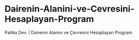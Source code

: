 # Dairenin-Alanini-ve-Cevresini-Hesaplayan-Program
Patika Dev. | Dairenin Alanını ve Çevresini Hesaplayan Program
